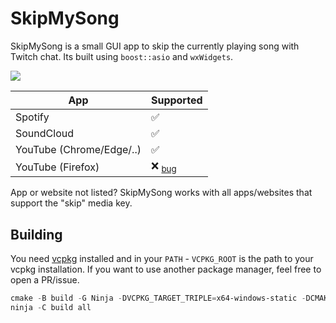 # SkipMySong

SkipMySong is a small GUI app to skip the currently playing song with Twitch chat. Its built using `boost::asio` and `wxWidgets`.

![](https://github.com/Nerixyz/skip-my-song/assets/19953266/b5f87563-8ede-438a-b01d-1eab8f9253c7)

| App                      | Supported                                                                            |
| ------------------------ | ------------------------------------------------------------------------------------ |
| Spotify                  | ✅                                                                                   |
| SoundCloud               | ✅                                                                                   |
| YouTube (Chrome/Edge/..) | ✅                                                                                   |
| YouTube (Firefox)        | ❌ <sub><a href="https://bugzilla.mozilla.org/show_bug.cgi?id=1689538">bug</a></sub> |

App or website not listed? SkipMySong works with all apps/websites that support the "skip" media key.

## Building

You need [vcpkg](https://vcpkg.io) installed and in your `PATH` - `VCPKG_ROOT` is the path to your vcpkg installation. If you want to use another package manager, feel free to open a PR/issue.

```powershell
cmake -B build -G Ninja -DVCPKG_TARGET_TRIPLE=x64-windows-static -DCMAKE_TOOLCHAIN_FILE=VCPKG_ROOT\buildsystems\vcpkg.cmake
ninja -C build all
```
